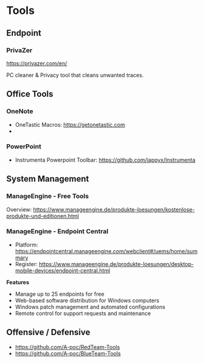 # Tools
## Endpoint
### PrivaZer
https://privazer.com/en/

PC cleaner & Privacy tool that cleans unwanted traces.

## Office Tools
### OneNote
- OneTastic Macros: https://getonetastic.com
- 
### PowerPoint
- Instrumenta Powerpoint Toolbar: https://github.com/iappyx/Instrumenta

## System Management
### ManageEngine - Free Tools
Overview: https://www.manageengine.de/produkte-loesungen/kostenlose-produkte-und-editionen.html

### ManageEngine - Endpoint Central
- Platform: https://endpointcentral.manageengine.com/webclient#/uems/home/summary
- Register: https://www.manageengine.de/produkte-loesungen/desktop-mobile-devices/endpoint-central.html

**Features**
- Manage up to 25 endpoints for free
- Web-based software distribution for Windows computers
- Windows patch management and automated configurations
- Remote control for support requests and maintenance


## Offensive / Defensive
- https://github.com/A-poc/RedTeam-Tools
- https://github.com/A-poc/BlueTeam-Tools
